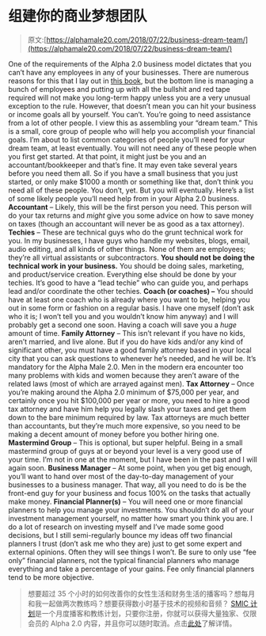 # 组建你的商业梦想团队

> 原文:[https://alphamale20.com/2018/07/22/business-dream-team/](https://alphamale20.com/2018/07/22/business-dream-team/)

One of the requirements of the Alpha 2.0 business model dictates that you can’t have any employees in any of your businesses. There are numerous reasons for this that I lay out in [this book](http://www.alphamalebook.com), but the bottom line is managing a bunch of employees and putting up with all the bullshit and red tape required will not make you long-term happy unless you are a very unusual exception to the rule.
However, that doesn’t mean you can hit your business or income goals all by yourself. You can’t. You’re going to need assistance from a lot of other people.
I view this as assembling your “dream team.” This is a small, core group of people who will help you accomplish your financial goals.
I’m about to list common categories of people you’ll need for your dream team, at least eventually. You will not need any of these people when you first get started. At that point, it might just be you and an accountant/bookkeeper and that’s fine. It may even take several years before you need them all. So if you have a small business that you just started, or only make $1000 a month or something like that, don’t think you need all of these people. You don’t, yet.
But you will eventually.
Here’s a list of some likely people you’ll need help from in your Alpha 2.0 business.
**Accountant** – Likely, this will be the first person you need. This person will do your tax returns and *might* give you some advice on how to save money on taxes (though an accountant will never be as good as a tax attorney).
**Techies** – These are technical guys who do the grunt technical work for you. In my businesses, I have guys who handle my websites, blogs, email, audio editing, and all kinds of other things. None of them are employees; they’re all virtual assistants or subcontractors. **You should not be doing the technical work in your business.** You should be doing sales, marketing, and product/service creation. Everything else should be done by your techies. It’s good to have a “lead techie” who can guide you, and perhaps lead and/or coordinate the other techies.
**Coach (or coaches) –** You should have at least one coach who is already where you want to be, helping you out in some form or fashion on a regular basis. I have one myself (don’t ask who it is; I won’t tell you and you wouldn’t know him anyway) and I will probably get a second one soon. Having a coach will save you a *huge* amount of time.
**Family Attorney** – This isn’t relevant if you have no kids, aren’t married, and live alone. But if you do have kids and/or any kind of significant other, you must have a good family attorney based in your local city that you can ask questions to whenever he’s needed, and he will be. It’s mandatory for the Alpha Male 2.0\. Men in the modern era encounter too many problems with kids and women because they aren’t aware of the related laws (most of which are arrayed against men).
**Tax Attorney** – Once you’re making around the Alpha 2.0 minimum of $75,000 per year, and certainly once you hit $100,000 per year or more, you need to hire a good tax attorney and have him help you legally slash your taxes and get them down to the bare minimum required by law. Tax attorneys are much better than accountants, but they’re much more expensive, so you need to be making a decent amount of money before you bother hiring one.
**Mastermind Group** – This is optional, but super helpful. Being in a small mastermind group of guys at or beyond your level is a very good use of your time. I’m not in one at the moment, but I have been in the past and I will again soon.
**Business Manager** – At some point, when you get big enough, you’ll want to hand over most of the day-to-day management of your businesses to a business manager. That way, all you need to do is be the front-end guy for your business and focus 100% on the tasks that actually make money.
**Financial Planner(s)** – You will need one or more financial planners to help you manage your investments. You shouldn’t do all of your investment management yourself, no matter how smart you think you are. I do a lot of research on investing myself and I’ve made some good decisions, but I still semi-regularly bounce my ideas off two financial planners I trust (don’t ask me who they are) just to get some expert and external opinions. Often they will see things I won’t. Be sure to only use “fee only” financial planners, not the typical financial planners who manage everything and take a percentage of your gains. Fee only financial planners tend to be more objective.

> 想要超过 35 个小时的如何改善你的女性生活和财务生活的播客吗？想每月和我一起做两次教练吗？想要获得数小时基于技术的视频和音频？ [SMIC 计划](https://alphamale20.kartra.com/page/vIL17)是一个月度播客和教练计划，只要你注册，你就可以获得大量独家、仅限会员的 Alpha 2.0 内容，并且你可以随时取消。点击[此处](https://alphamale20.kartra.com/page/vIL17)了解详情。